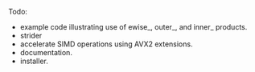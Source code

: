 Todo:

- example code illustrating use of ewise_, outer_, and inner_ products.
- strider
- accelerate SIMD operations using AVX2 extensions.
- documentation.
- installer.
